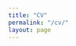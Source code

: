 ```yaml
---
title: "CV"
permalink: "/cv/"
layout: page
---
```

<object data="/assets/pdf/CV_Eunseong_Park.pdf" width="100%" height="100%" type="application/pdf"></object>
